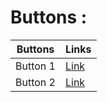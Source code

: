 # Buttons : 

|Buttons|Links|
|----|-----|
|Button 1|[Link](https://sm8uti.github.io/Ui_Compnents/Buttons/Button1.html)|
|Button 2|[Link](https://sm8uti.github.io/Ui_Compnents/Buttons/Button2.html)|

